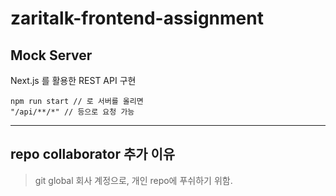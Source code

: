 # zaritalk-frontend-assignment

## Mock Server
Next.js 를 활용한 REST API 구현
```tsx
npm run start // 로 서버를 올리면 
"/api/**/*" // 등으로 요청 가능
```




--- 
## repo collaborator 추가 이유
> git global 회사 계정으로, 개인 repo에 푸쉬하기 위함.
